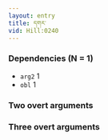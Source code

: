```yaml
---
layout: entry
title: དགར་
vid: Hill:0240
---
```

### Dependencies (N = 1)
* `arg2` 1
* `obl` 1


### Two overt arguments


### Three overt arguments
